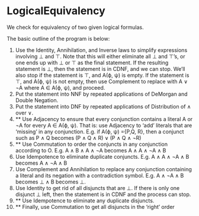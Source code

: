 LogicalEquivalency
===================

We check for equivalency of two given logical formulas.

The basic outline of the program is below:
1. Use the Identity, Annihilation, and Inverse laws to simplify expressions involving ⊥ and ⊤.
Note that this will either eliminate all ⊥ and ⊤’s, or one ends up with ⊥ or ⊤ as the final
statement. If the resulting statement is ⊥, then the statement is in CDNF, and we can stop.
We’ll also stop if the statement is ⊤, and A(ϕ, ψ) is empty. If the statement is ⊤, and A(ϕ, ψ) is
not empty, then use Complement to replace with A ∨ ¬A where A ∈ A(ϕ, ψ), and proceed.
2. Put the statement into NNF by repeated applications of DeMorgan and Double Negation.
3. Put the statement into DNF by repeated applications of Distribution of ∧ over ∨.
4. ** Use Adjacency to ensure that every conjunction contains a literal A or ¬A for every A ∈ A(ϕ,
ψ). That is: use Adjacency to ‘add’ literals that are ‘missing’ in any conjunction. E.g. if A(ϕ, ψ)
={P,Q, R}, then a conjunct such as P ∧ Q becomes (P ∧ Q ∧ R) ∨ (P ∧ Q ∧ ¬R)
5. ** Use Commutation to order the conjuncts in any conjunction according to O. E.g. A ∧ B ∧ A ∧
¬A becomes A ∧ A ∧ ¬A ∧ B
6. Use Idempotence to eliminate duplicate conjuncts. E.g. A ∧ A ∧ ¬A ∧ B becomes A ∧ ¬A ∧ B
7. Use Complement and Annihilation to replace any conjunction containing a literal and its
negation with a contradiction symbol. E.g. A ∧ ¬A ∧ B becomes ⊥ ∧ B becomes ⊥.
8. Use Identity to get rid of all disjuncts that are ⊥. If there is only one disjunct ⊥ left, then the
statement is in CDNF and the process can stop.
9. ** Use Idempotence to eliminate any duplicate disjuncts.
10. ** Finally, use Commutation to get all disjuncts in the ‘right’ order